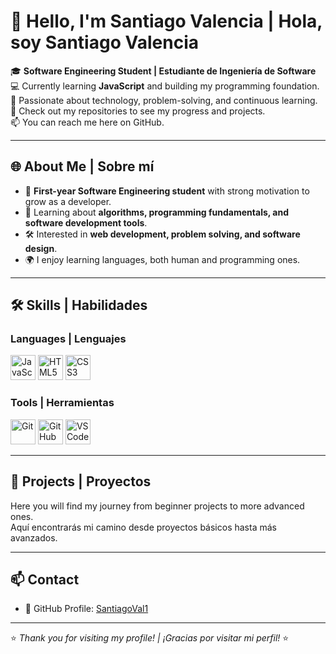 # 👋 Hello, I'm Santiago Valencia | Hola, soy Santiago Valencia  

🎓 **Software Engineering Student | Estudiante de Ingeniería de Software**  
💻 Currently learning **JavaScript** and building my programming foundation.  
🌱 Passionate about technology, problem-solving, and continuous learning.  
📂 Check out my repositories to see my progress and projects.  
📫 You can reach me here on GitHub.  

---

## 🌐 About Me | Sobre mí  

- 🎯 **First-year Software Engineering student** with strong motivation to grow as a developer.  
- 📘 Learning about **algorithms, programming fundamentals, and software development tools**.  
- 🛠️ Interested in **web development, problem solving, and software design**.  
- 🌍 I enjoy learning languages, both human and programming ones.  

---

## 🛠️ Skills | Habilidades  

### Languages | Lenguajes  
<p>
  <img src="https://upload.wikimedia.org/wikipedia/commons/6/6a/JavaScript-logo.png" alt="JavaScript" width="40"/>
  <img src="https://upload.wikimedia.org/wikipedia/commons/6/61/HTML5_logo_and_wordmark.svg" alt="HTML5" width="40"/>
  <img src="https://upload.wikimedia.org/wikipedia/commons/d/d5/CSS3_logo_and_wordmark.svg" alt="CSS3" width="40"/>
</p>

### Tools | Herramientas  
<p>
  <img src="https://upload.wikimedia.org/wikipedia/commons/3/3f/Git_icon.svg" alt="Git" width="40"/>
  <img src="https://upload.wikimedia.org/wikipedia/commons/9/91/Octicons-mark-github.svg" alt="GitHub" width="40"/>
  <img src="https://upload.wikimedia.org/wikipedia/commons/9/9a/Visual_Studio_Code_1.35_icon.svg" alt="VS Code" width="40"/>
</p>

---

## 📂 Projects | Proyectos  

Here you will find my journey from beginner projects to more advanced ones.  
Aquí encontrarás mi camino desde proyectos básicos hasta más avanzados.  

---

## 📫 Contact  

- 📍 GitHub Profile: [SantiagoVal1](https://github.com/santiagoval1)  

---
⭐ *Thank you for visiting my profile! | ¡Gracias por visitar mi perfil!* ⭐


